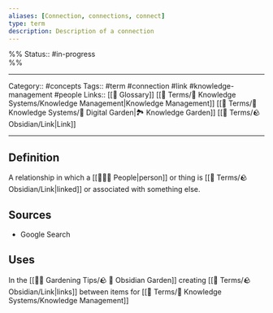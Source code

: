 ```yaml
---
aliases: [Connection, connections, connect]
type: term
description: Description of a connection
---
```

%%
Status:: #in-progress  
%%

---
Category:: #concepts 
Tags:: #term #connection #link #knowledge-management #people
Links:: [[📇 Glossary]] [[📇 Terms/🧠 Knowledge Systems/Knowledge Management|Knowledge Management]] [[📇 Terms/🧠 Knowledge Systems/🌳 Digital Garden|🏞 Knowledge Garden]] [[📇 Terms/🪨 Obsidian/Link|Link]]

---

## Definition
A relationship in which a [[👨‍👧‍👦 People|person]] or thing is [[📇 Terms/🪨 Obsidian/Link|linked]] or associated with something else.

## Sources
- Google Search

## Uses
In the [[👩‍🌾 Gardening Tips/🪨 🌳 Obsidian Garden]] creating [[📇 Terms/🪨 Obsidian/Link|links]] between items for [[📇 Terms/🧠 Knowledge Systems/Knowledge Management]]